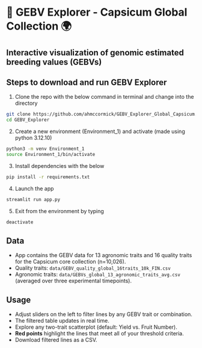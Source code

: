 # 🧬 GEBV Explorer - Capsicum Global Collection 🌍
## Interactive visualization of genomic estimated breeding values (GEBVs)



## Steps to download and run GEBV Explorer
1) Clone the repo with the below command in terminal and change into the directory
```bash
git clone https://github.com/ahmccormick/GEBV_Explorer_Global_Capsicum.git
cd GEBV_Explorer
```
2) Create a new environment (Environment_1) and activate (made using python 3.12.10)
```bash
python3 -m venv Environment_1
source Environment_1/bin/activate 
```
3) Install dependencies with the below 
```bash
pip install -r requirements.txt
```
4) Launch the app
```bash
streamlit run app.py
```
5) Exit from the environment by typing 
```bash
deactivate
```

## Data

- App contains the GEBV data for 13 agronomic traits and 16 quality traits for the Capsicum core collection (n=10,026).  
- Quality traits: `data/GEBV_quality_global_16traits_10k_FIN.csv`  
- Agronomic traits: `data/GEBVs_global_13_agronomic_traits_avg.csv` (averaged over three experimental timepoints). 

## Usage

- Adjust sliders on the left to filter lines by any GEBV trait or combination.  
- The filtered table updates in real time.  
- Explore any two-trait scatterplot (default: Yield vs. Fruit Number).  
- **Red points** highlight the lines that meet all of your threshold criteria.  
- Download filtered lines as a CSV.

